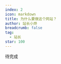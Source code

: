 ```yaml
---
index: 2
icon: markdown
title: 为什么要做这个网站？
author: 站长小烨
breadcrumb: false
tag:
  - 站长
star: 100
---
```

待完成